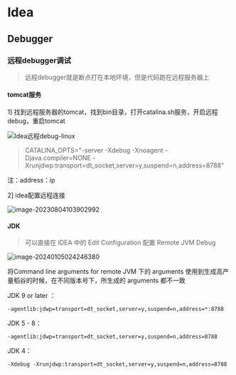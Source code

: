 # Idea

## Debugger

### 远程debugger调试

> 远程debugger就是断点打在本地环境，但是代码跑在远程服务器上

#### tomcat服务

1] 找到远程服务器的tomcat，找到bin目录，打开catalina.sh服务，开启远程debug，重启tomcat

![Idea远程debug-linux](/assets/img/Idea-debug-linux.png)

> CATALINA_OPTS="-server -Xdebug -Xnoagent -Djava.compiler=NONE -Xrunjdwp:transport=dt_socket,server=y,suspend=n,address=8788"

注：address：ip

2] idea配置远程连接

![image-20230804103902992](/assets/img/Idea-debug-idea.png)

#### JDK
> 可以直接在 IDEA 中的 Edit Configuration 配置 Remote JVM Debug

![image-20240105024246380](/assets/img/jdk9-remote-configure.png)

将Command line arguments for remote JVM 下的 arguments 使用到生成高产量稻谷的时候，在不同版本号下，所生成的 arguments 都不一致	

JDK 9 or later ：

```
-agentlib:jdwp=transport=dt_socket,server=y,suspend=n,address=*:8788
```

JDK 5 - 8：

```
-agentlib:jdwp=transport=dt_socket,server=y,suspend=n,address=8788
```

JDK 4：

```
-Xdebug -Xrunjdwp:transport=dt_socket,server=y,suspend=n,address=8788
```

